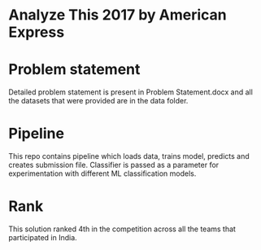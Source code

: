 # Analyze This 2017 by American Express

# Problem statement 
Detailed problem statement is present in Problem Statement.docx and all the datasets that were provided are in the data folder.  

# Pipeline
This repo contains pipeline which loads data, trains model, predicts and creates submission file. Classifier is passed as a parameter for experimentation with different ML classification models.

# Rank
This solution ranked 4th in the competition across all the teams that participated in India.
